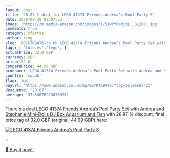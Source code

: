 ```yaml
---
layout: post
title: '28.87 % deal for LEGO 41374 Friends Andrea’s Pool Party S'
date: 2020-09-30 09:07:53
image: 'https://m.media-amazon.com/images/I/51wPY0aMjzL._SL200_.jpg'
comments: true
category: ofertas
author: ring
slug: 'B07KTK94T6-co.uk LEGO 41374 Friends Andrea’s Pool Party Set with Andrea...'
tags: [ 'tole.es','lego', ]
actualPrice: 32.0 GBP
currency: GBP
price: 32.0
comparePrice: 44.99 GBP
prodname: 'LEGO 41374 Friends Andrea’s Pool Party Set with Andrea and Stephanie Mini-Dolls  DJ Box  Aquarium and Fish'
country: 'co.uk'
flag: '🇬🇧'
buyurl: 'https://www.amazon.co.uk/dp/B07KTK94T6/?tag=tolees0a-21'
descuento: '28.87'
average: '37.33076923076923'
---
```


There's a deal [LEGO 41374 Friends Andrea’s Pool Party Set with Andrea and Stephanie Mini-Dolls  DJ Box  Aquarium and Fish](https://www.amazon.co.uk/dp/B07KTK94T6/?tag=tolees0a-21)  with  28.87 % discount, final price tag of  32.0 GBP (original: 44.99 GBP) here:

[![LEGO 41374 Friends Andrea’s Pool Party S](https://m.media-amazon.com/images/I/51wPY0aMjzL._SL200_.jpg)](https://www.amazon.co.uk/dp/B07KTK94T6/?tag=tolees0a-21)

ℹ️:


[🛒 Buy it now!!](https://www.amazon.co.uk/dp/B07KTK94T6/?tag=tolees0a-21)
